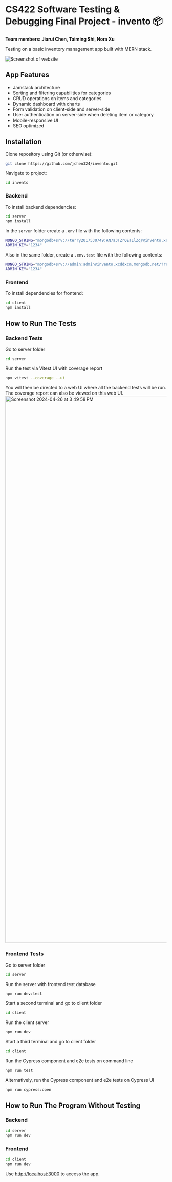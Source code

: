 # CS422 Software Testing & Debugging Final Project - invento 📦

**Team members: Jiarui Chen, Taiming Shi, Nora Xu**

Testing on a basic inventory management app built with MERN stack.

![Screenshot of website](screenshots/homepage.png)

## App Features
- Jamstack architecture
- Sorting and filtering capabilities for categories
- CRUD operations on items and categories
- Dynamic dashboard with charts
- Form validation on client-side and server-side
- User authentication on server-side when deleting item or category
- Mobile-responsive UI
- SEO optimized

## Installation

Clone repository using Git (or otherwise):
```bash
git clone https://github.com/jchen324/invento.git
```

Navigate to project:
```bash
cd invento
```

### Backend

To install backend dependencies:
```bash
cd server
npm install
```

In the `server` folder create a `.env` file  with the following contents:
```bash
MONGO_STRING="mongodb+srv://terry2017530749:AN7a3TZrQEaLlZqr@invento.xnyzlyn.mongodb.net/invento?retryWrites=true&w=majority"
ADMIN_KEY="1234"
```

Also in the same folder, create a `.env.test` file with the following contents:
```bash
MONGO_STRING="mongodb+srv://admin:admin@invento.xcddxcm.mongodb.net/?retryWrites=true&w=majority&appName=invento"
ADMIN_KEY="1234"
```

### Frontend

To install dependencies for frontend:
```bash
cd client
npm install
```

## How to Run The Tests

### Backend Tests
Go to server folder 
```bash
cd server
```

Run the test via Vitest UI with coverage report
```bash
npx vitest --coverage --ui
```

You will then be directed to a web UI where all the backend tests will be run. The coverage report can also be viewed on this web UI.
<img width="1707" alt="Screenshot 2024-04-26 at 3 49 58 PM" src="https://github.com/jchen324/invento/assets/77957751/7d019df9-01d2-4c0d-ad4d-7040219e447b">

### Frontend Tests
Go to server folder 
```bash
cd server
```

Run the server with frontend test database
```bash
npm run dev:test
```

Start a second terminal and go to client folder
```bash
cd client
```

Run the client server
```bash
npm run dev
```

Start a third terminal and go to client folder
```bash
cd client
```

Run the Cypress component and e2e tests on command line
```bash
npm run test
```

Alternatively, run the Cypress component and e2e tests on Cypress UI
```bash
npm run cypress:open
```

## How to Run The Program Without Testing

### Backend
```bash
cd server
npm run dev
```

### Frontend
```bash
cd client
npm run dev
```

Use [http://localhost:3000](http://localhost:3000) to access the app.
